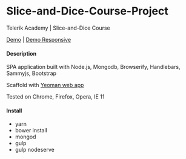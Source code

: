 # Slice-and-Dice-Course-Project
Telerik Academy | Slice-and-Dice Course

  [Demo](https://www.youtube.com/watch?v=pm29pNBALpM) | [Demo Responsive](https://www.youtube.com/watch?v=oeVcLNDVNF0) 
  
 #### Description
  SPA application built with Node.js, Mongodb, Browserify, Handlebars, Sammyjs, Bootstrap
  
  Scaffold with [Yeoman web app](https://github.com/yeoman/generator-webapp)
  
  Tested on Chrome, Firefox, Opera, IE 11
  
 #### Install
 
 - yarn
 - bower install
 - mongod
 - gulp
 - gulp nodeserve
